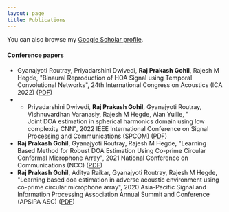 ```yaml
---
layout: page
title: Publications
---
```


You can also browse my <a href="https://scholar.google.com/citations?user=4upu76YAAAAJ&hl=en" target="_blank">Google Scholar profile</a>.
<br />

#### Conference papers
- Gyanajyoti Routray, Priyadarshini Dwivedi, **Raj Prakash Gohil**, Rajesh M Hegde, "Binaural Reproduction of HOA Signal using Temporal Convolutional Networks", 24th International Congress on Acoustics (ICA 2022) ([PDF]())
- - Priyadarshini Dwivedi, **Raj Prakash Gohil**, Gyanajyoti Routray, Vishnuvardhan Varanasiy, Rajesh M Hegde, Alan Yuille, "	
Joint DOA estimation in spherical harmonics domain using low complexity CNN", 2022 IEEE International Conference on Signal Processing and Communications (SPCOM) ([PDF](https://ieeexplore.ieee.org/abstract/document/9840853))
- **Raj Prakash Gohil**, Gyanajyoti Routray, Rajesh M Hegde, "Learning Based Method for Robust DOA Estimation Using Co-prime Circular Conformal Microphone Array", 2021 National Conference on Communications (NCC) ([PDF](https://ieeexplore.ieee.org/abstract/document/9530130/))
- **Raj Prakash Gohil**, Aditya Raikar, Gyanajyoti Routray, Rajesh M Hegde, "Learning based doa estimation in adverse acoustic environment using co-prime circular microphone array", 2020 Asia-Pacific Signal and Information Processing Association Annual Summit and Conference (APSIPA ASC) ([PDF](http://www.apsipa.org/proceedings/2020/pdfs/0000437.pdf))
